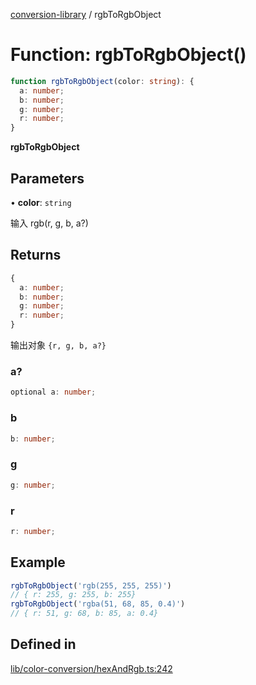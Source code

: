 [conversion-library](../globals.md) / rgbToRgbObject

# Function: rgbToRgbObject()

```ts
function rgbToRgbObject(color: string): {
  a: number;
  b: number;
  g: number;
  r: number;
}
```

**rgbToRgbObject**

<Badge type="tip" text="version: v0.0.7+" />

## Parameters

• **color**: `string`

输入 rgb(r, g, b, a?)

## Returns

```ts
{
  a: number;
  b: number;
  g: number;
  r: number;
}
```

输出对象 `{r, g, b, a?}`

### a?

```ts
optional a: number;
```

### b

```ts
b: number;
```

### g

```ts
g: number;
```

### r

```ts
r: number;
```

## Example

```ts
rgbToRgbObject('rgb(255, 255, 255)')
// { r: 255, g: 255, b: 255}
rgbToRgbObject('rgba(51, 68, 85, 0.4)')
// { r: 51, g: 68, b: 85, a: 0.4}
```

## Defined in

[lib/color-conversion/hexAndRgb.ts:242](https://github.com/fxss5201/conversion-library/blob/main/lib/color-conversion/hexAndRgb.ts#L242)
